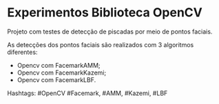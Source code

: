 # Experimentos Biblioteca OpenCV

Projeto com testes de detecção de piscadas por meio de pontos faciais.

As detecções dos pontos faciais são realizados com 3 algoritmos diferentes:
* Opencv com FacemarkAMM;
* Opencv com FacemarkKazemi;
* Opencv com FacemarkLBF.


Hashtags: #OpenCV #Facemark, #AMM, #Kazemi, #LBF